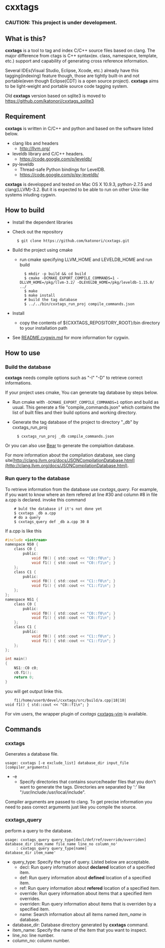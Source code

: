 cxxtags
=======

### CAUTION: This project is under development.

What is this?
------------------------
**cxxtags** is a tool to tag and index C/C++ source files based on clang. The major difference from ctags is
C++ syntax(ex. class, namespace, template, etc.) support and capability of generating cross reference information.

Several IDEs(Visual Studio, Eclipse, Xcode, etc.) already have this tagging(indexing) feature though, those are tightly
built-in and not portable(even though Eclipse(CDT) is a open source project). **cxxtags** aims to be light-weight and
portable source code tagging system.

Old **cxxtags** version based on sqlite3 is moved to https://github.com/katonori/cxxtags_sqlite3

Requirement
------------------------
**cxxtags** is written in C/C++ and python and based on the software listed below.

* clang libs and headers
    * http://llvm.org/
* leveldb library and C/C++ headers.
    * https://code.google.com/p/leveldb/
* py-leveldb
    * Thread-safe Python bindings for LevelDB. 
    * https://code.google.com/p/py-leveldb/

**cxxtags** is developped and tested on Mac OS X 10.9.3, python-2.7.5 and clang(LLVM)-3.2.
But it is expected to be able to run on other Unix-like systems inluding cygwin.

How to build
------------------------

* Install the dependent libraries
* Check out the repository

        $ git clone https://github.com/katonori/cxxtags.git

* Build the project using cmake
    * run cmake specifying LLVM\_HOME and LEVELDB\_HOME and run build

            $ mkdir -p build && cd build
            $ cmake -DCMAKE_EXPORT_COMPILE_COMMANDS=1 -DLLVM_HOME=/pkg/llvm-3.2/ -DLEVELDB_HOME=/pkg/leveldb-1.15.0/ ../
            $ make
            $ make install
            # build the tag database
            $ ../../bin/cxxtags_run_proj compile_commands.json

* Install
    * copy the contents of ${CXXTAGS\_REPOSITORY\_ROOT}/bin directory to your installation path

* See [README.cygwin.md](README.cygwin.md "") for more information for cygwin.

How to use
------------------------

### Build the database

**cxxtags** needs compile options such as "-I" "-D" to retrieve correct informations.

If your project uses cmake, You can generate tag database by steps below.

* Run cmake with `-DCMAKE_EXPORT_COMPILE_COMMANDS=1` option and build as usual. This generate a file "compile\_commands.json"
  which contains the list of built files and their build options and working directory.
* Generate the tag database of the project to directory "\_db" by cxxtags\_run\_proj

        $ cxxtags_run_proj _db compile_commands.json

Or you can also use [Bear](https://github.com/rizsotto/Bear.git) to generate the compialtion database.

For more information about the compilation database, see clang site[http://clang.llvm.org/docs/JSONCompilationDatabase.html](http://clang.llvm.org/docs/JSONCompilationDatabase.html).

### Run query to the database

To retrieve information from the database use *cxxtags_query*. 
For example, if you want to know where an item refered at line #30 and column #8 in file a.cpp is declared.
invoke this command

        # buld the database if it's not done yet
        $ cxxtags _db a.cpp
        # do a query
        $ cxxtags_query def _db a.cpp 30 8

If a.cpp is like this

```C
#include <iostream>
namespace NS0 {
    class C0 {
        public:
            void f0() { std::cout << "C0::f0\n"; }
            void f1() { std::cout << "C0::f1\n"; }
    };
    class C1 {
        public:
            void f0() { std::cout << "C1::f0\n"; }
            void f1() { std::cout << "C1::f1\n"; }
    };
};
namespace NS1 {
    class C0 {
        public:
            void f0() { std::cout << "C0::f0\n"; }
            void f1() { std::cout << "C0::f1\n"; }
    };
    class C1 {
        public:
            void f0() { std::cout << "C1::f0\n"; }
            void f1() { std::cout << "C1::f1\n"; }
    };
};

int main()
{
    NS1::C0 c0;
    c0.f1();
    return 0;
}
```

you will get output linke this.

        f1|/home/user0/devel/cxxtags/src/build/a.cpp|18|18|            void f1() { std::cout << "C0::f1\n"; }

For vim users, the wrapper plugin of *cxxtags* [cxxtags-vim](https://github.com/katonori/cxxtags-vim) is available.

Commands
------------------------

### cxxtags
Generates a database file.

    usage: cxxtags [-e exclude_list] database_dir input_file [compiler_arguments]

* -e  
  * Specify directories that contains source/header files that you don't want to generate the tags. Directories are separated by ':' like "/usr/include:/usr/local/include".

Compiler arguments are passed to clang. To get precise information you need to pass correct arguments just like you compile the source.

### cxxtags\_query
perform a query to the database.

    usage: cxxtags_query query_type[decl/def/ref/override/overriden] database_dir item_name file_name line_no column_no'
         : cxxtags_query query_type[name]                                 database_dir item_name'

* query\_type: Specify the type of query. Listed below are acceptable.  
    * decl: Run query information about **declared** location of a specified item.
    * def: Run query information about **defined** location of a specified item.  
    * ref: Run query information about **refered** location of a specified item. 
    * override: Run query information about items that a specified item overrides.
    * overriden: Run query information about items that is overriden by a specified item.
    * name: Search information about all items named *item\_name* in database.
* database\_dir: Database directory generated by **cxxtags** command.  
* item\_name: Specify the name of the item that you want to inspect.  
* line\_no: line number.
* column\_no: column number.

